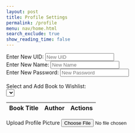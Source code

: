 ```yaml
---
layout: post
title: Profile Settings
permalink: /profile
menu: nav/home.html
search_exclude: true
show_reading_time: false
---
```

<div class="profile-container">
  <div class="card">
    <form>
      <!-- Profile Update Section -->
      <div>
        <label for="newUid">Enter New UID:</label>
        <input type="text" id="newUid" placeholder="New UID">
      </div>
      <div>
        <label for="newName">Enter New Name:</label>
        <input type="text" id="newName" placeholder="New Name">
      </div>
      <div>
        <label for="newPassword">Enter New Password:</label>
        <input type="text" id="newPassword" placeholder="New Password">
      </div>
      <br>
      <!-- Wishlist Dropdown Section -->
      <div>
        <label for="bookDropdown">Select and Add Book to Wishlist:</label>
        <div class="icon-container">
          <select id="bookDropdown">
            <!-- Options will be dynamically populated -->
          </select>
          <i class="fas fa-plus" onclick="addBookToWishlist()"></i>
        </div>
      </div>
      <!-- Wishlist Table -->
      <table>
        <thead>
          <tr>
            <th>Book Title</th>
            <th>Author</th>
            <th>Actions</th>
          </tr>
        </thead>
        <tbody id="wishlistResult">
          <!-- Wishlist books will be dynamically populated -->
        </tbody>
      </table>
      <!-- Profile Picture Upload -->
      <label for="profilePicture" class="file-icon">
        Upload Profile Picture <i class="fas fa-upload"></i>
      </label>
      <input type="file" id="profilePicture" accept="image/*" onchange="saveProfilePicture()">
      <div class="image-container" id="profileImageBox">
        <!-- Profile picture will be displayed here -->
      </div>
      <!-- Profile Message -->
      <p id="profile-message" style="color: red;"></p>
    </form>
  </div>
</div>

<script type="module">
  import { pythonURI, fetchOptions } from '{{site.baseurl}}/assets/js/api/config.js';
  import { postUpdate } from "{{site.baseurl}}/assets/js/api/profile.js";

  let predefinedBooks = [];
  let userWishlist = [];
  const userId = 1; // Replace with dynamic user ID logic if needed

  // Fetch predefined books for the dropdown
  async function fetchPredefinedBooks() {
    const URL = `${pythonURI}/api/wishlist/books`; // Backend endpoint to fetch all books
    try {
      const response = await fetch(URL, fetchOptions);
      if (!response.ok) {
        throw new Error(`Failed to fetch predefined books: ${response.status}`);
      }
      const books = await response.json();
      console.log("Predefined books fetched:", books); // Debug log
      return books;
    } catch (error) {
      console.error('Error fetching predefined books:', error.message);
      return [];
    }
  }

  // Populate the book dropdown
  function populateBookDropdown(predefinedBooks) {
    const bookDropdown = document.getElementById('bookDropdown');
    bookDropdown.innerHTML = '';
    if (predefinedBooks.length === 0) {
      const placeholderOption = document.createElement('option');
      placeholderOption.textContent = 'No books available';
      placeholderOption.disabled = true;
      bookDropdown.appendChild(placeholderOption);
    } else {
      predefinedBooks.forEach(book => {
        const option = document.createElement('option');
        option.value = book.id; // Assuming `book` has an `id` property
        option.textContent = `${book.title} by ${book.author}`;
        bookDropdown.appendChild(option);
      });
    }
  }

  // Fetch user's wishlist
  async function fetchWishlist() {
    const URL = `${pythonURI}/api/wishlist/?user_id=${userId}`; // Backend endpoint for fetching user's wishlist
    try {
      const response = await fetch(URL, fetchOptions);
      if (!response.ok) {
        throw new Error(`Failed to fetch wishlist: ${response.status}`);
      }
      const wishlist = await response.json();
      console.log("Wishlist fetched:", wishlist); // Debug log
      return wishlist;
    } catch (error) {
      console.error('Error fetching wishlist:', error.message);
      return [];
    }
  }

  // Add a book to the wishlist
  window.addBookToWishlist = async function () {
    const dropdown = document.getElementById('bookDropdown');
    const selectedOption = dropdown.options[dropdown.selectedIndex];
    const bookId = selectedOption.value;

    if (!bookId) {
      document.getElementById('profile-message').textContent = 'Please select a book.';
      return;
    }

    document.getElementById('profile-message').textContent = '';

    const URL = `${pythonURI}/api/wishlist/`; // Backend endpoint to add book to wishlist
    const body = { user_id: userId, book_id: parseInt(bookId) }; 

    try {
      const response = await fetch(URL, {
        ...fetchOptions,
        method: 'POST',
        body: JSON.stringify(body),
      });

      if (!response.ok) {
        const errorData = await response.json();
        throw new Error(errorData.error || `Failed to add book to wishlist: ${response.status}`);
      }

      // Refresh wishlist after adding the book
      userWishlist = await fetchWishlist();
      displayWishlist();
      document.getElementById('profile-message').textContent = 'Book added successfully!';
    } catch (error) {
      console.error('Error adding book to wishlist:', error.message);
      document.getElementById('profile-message').textContent = `Error: ${error.message}`;
    }
  };

  // Display the wishlist
  function displayWishlist() {
    const tableBody = document.getElementById('wishlistResult');
    tableBody.innerHTML = '';
    if (userWishlist.length === 0) {
      const emptyRow = document.createElement('tr');
      const emptyCell = document.createElement('td');
      emptyCell.setAttribute('colspan', 3);
      emptyCell.textContent = 'No books in the wishlist.';
      emptyRow.appendChild(emptyCell);
      tableBody.appendChild(emptyRow);
    } else {
      userWishlist.forEach(book => {
        const tr = document.createElement('tr');
        const titleCell = document.createElement('td');
        const authorCell = document.createElement('td');
        const deleteCell = document.createElement('td');

        titleCell.textContent = book.title;
        authorCell.textContent = book.author;

        // Create a delete button
        const deleteButton = document.createElement('button');
        deleteButton.textContent = 'Delete';
        deleteButton.className = 'delete-btn';
        deleteButton.onclick = () => deleteBookFromWishlist(book.id);

        deleteCell.appendChild(deleteButton);
        tr.appendChild(titleCell);
        tr.appendChild(authorCell);
        tr.appendChild(deleteCell);
        tableBody.appendChild(tr);
      });
    }
  }

  // Delete a book from the wishlist
  async function deleteBookFromWishlist(bookId) {
    const URL = `${pythonURI}/api/wishlist/${bookId}?user_id=${userId}`; // Backend endpoint for deleting a book
    try {
      const response = await fetch(URL, {
        ...fetchOptions,
        method: 'DELETE',
      });

      if (!response.ok) {
        const errorData = await response.json();
        throw new Error(errorData.error || `Failed to delete book: ${response.status}`);
      }

      // Refresh wishlist after deletion
      userWishlist = await fetchWishlist();
      displayWishlist();
      document.getElementById('profile-message').textContent = 'Book deleted successfully!';
    } catch (error) {
      console.error('Error deleting book:', error.message);
      document.getElementById('profile-message').textContent = `Error: ${error.message}`;
    }
  }

  // Initialization
  document.addEventListener('DOMContentLoaded', async function () {
    try {
      // Fetch predefined books and populate the dropdown
      predefinedBooks = await fetchPredefinedBooks();
      populateBookDropdown(predefinedBooks);

      // Fetch and display the user's wishlist
      userWishlist = await fetchWishlist();
      displayWishlist();
    } catch (error) {
      console.error('Initialization error:', error.message);
      document.getElementById('profile-message').textContent = `Initialization error: ${error.message}`;
    }
  });
</script>

<style>
  .delete-btn {
    background-color: red;
    color: white;
    border: none;
    padding: 5px 10px;
    cursor: pointer;
    border-radius: 4px;
  }

  .delete-btn:hover {
    background-color: darkred;
  }
</style>
